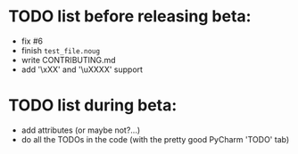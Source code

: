 # TODO list before releasing beta:
* fix #6
* finish `test_file.noug`
* write CONTRIBUTING.md
* add '\xXX' and '\uXXXX' support

# TODO list during beta:
* add attributes (or maybe not?...)
* do all the TODOs in the code (with the pretty good PyCharm 'TODO' tab)
